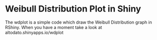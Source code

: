 # Weibull Distribution Plot in Shiny
The wdplot is a simple code which draw the Weibull Distribution graph in RShiny.
When you have a moment take a look at altodato.shinyapps.io/wdplot

